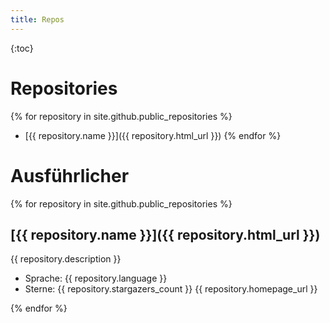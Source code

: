 ```yaml
---
title: Repos
---
```

{:toc}
# Repositories
{% for repository in site.github.public_repositories %}
  * [{{ repository.name }}]({{ repository.html_url }})
{% endfor %}
# Ausführlicher
{% for repository in site.github.public_repositories %}
## [{{ repository.name }}]({{ repository.html_url }})
  {{ repository.description }}
  * Sprache: {{ repository.language }}
  * Sterne: {{ repository.stargazers_count }}
{{ repository.homepage_url }}  

{% endfor %}